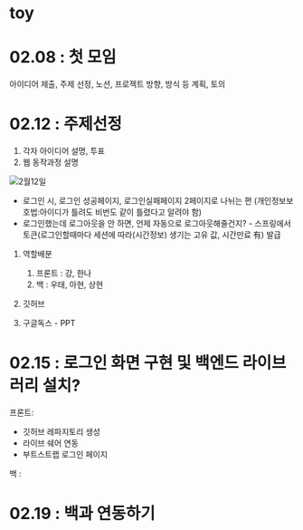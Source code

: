 # toy


# 02.08 : 첫 모임

아이디어 제출, 주제 선정, 노션, 프로젝트 방향, 방식 등 계획, 토의


# 02.12 : 주제선정

1. 각자 아이디어 설명, 투표
2. 웹 동작과정 설명
    
    

![2월12일](https://user-images.githubusercontent.com/93043822/154786079-148b9955-a629-41cd-8420-79237ad91582.png)


- 로그인 시, 로그인 성공페이지, 로그인실패페이지 2페이지로 나뉘는 편 (개인정보보호법:아이디가 틀려도 비번도 같이 틀렸다고 알려야 함)
- 로그인했는데 로그아웃을 안 하면, 언제 자동으로 로그아웃해줄건지? - 스프링에서 토큰(로그인할때마다 세션에 따라(시간정보) 생기는 고유 값, 시간만료 有) 발급

1. 역할배분
    1. 프론트 : 강, 한나
    2. 백 : 우태, 아현, 상현

1. 깃허브
2. 구글독스 - PPT

# 02.15 : 로그인 화면 구현 및 백엔드 라이브러리 설치?

프론트: 

- 깃허브 레파지토리 생성
- 라이브 쉐어 연동
- 부트스트랩 로그인 페이지

백 : 

# 02.19 : 백과 연동하기
